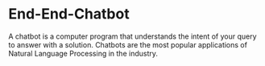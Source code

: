 # End-End-Chatbot
A chatbot is a computer program that understands the intent of your query to answer with a solution. Chatbots are the most popular applications of Natural Language Processing in the industry.
